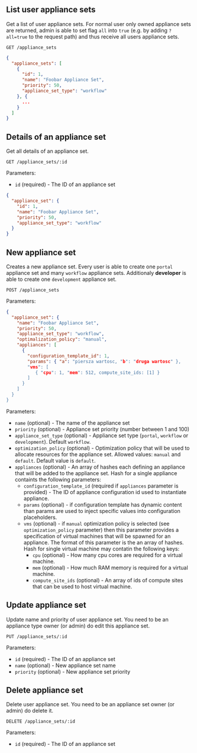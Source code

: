 ## List user appliance sets

Get a list of user appliance sets. For normal user only owned appliance sets are returned, admin is able to set flag `all` into `true` (e.g. by adding `?all=true` to the request path) and thus receive all users appliance sets.

```
GET /appliance_sets
```

```json
{
  "appliance_sets": [
    {
      "id": 1,
      "name": "Foobar Appliance Set",
      "priority": 50,
      "appliance_set_type": "workflow"
    }, {
      ...
    }
  ]
}
```

## Details of an appliance set

Get all details of an appliance set.

```
GET /appliance_sets/:id
```

Parameters:

+ `id` (required) - The ID of an appliance set

```json
{
  "appliance_set": {
    "id": 1,
    "name": "Foobar Appliance Set",
    "priority": 50,
    "appliance_set_type": "workflow"
  }
}
```

## New appliance set

Creates a new appliance set. Every user is able to create one `portal` appliance set and many `workflow` appliance sets. Additionaly **developer** is able to create one `development` appliance set.

```
POST /appliance_sets
```

Parameters:

```json
{
  "appliance_set": {
    "name": "Foobar Appliance Set",
    "priority": 50,
    "appliance_set_type": "workflow",
    "optimalization_policy": "manual",
    "appliances": [
      { 
        "configuration_template_id": 1, 
        "params": { "a": "piersza wartosc, "b": "druga wartosc" },
        "vms": [
           { "cpu": 1, "mem": 512, compute_site_ids: [1] }
        ]
      }
    ]
  }
}
```

Parameters:

+ `name` (optional) - The name of the appliance set
+ `priority` (optional) - Appliance set priority (number between 1 and 100)
+ `appliance_set_type` (optional) - Appliance set type (`portal`, `workflow` or `development`). Default `workflow`.
+ `optimization_policy` (optional) - Optimization policy that will be used to allocate resources for the appliance set. Allowed values: `manual` and `default`. Default value is `default`.
+ `appliances` (optional) - An array of hashes each defining an appliance that will be added to the appliance set. Hash for a single appliance containts the following parameters:
    + `configuration_template_id` (required if `appliances` parameter is provided) - The ID of appliance configuration id used to instantiate appliance.
    + `params` (optional) - if configuration template has dynamic content than params are used to inject specific values into configuration placeholders.
    + `vms` (optional) - if `manual` optimization policy is selected (see `optimization_policy` parameter) then this parameter provides a specification of virtual machines that will be spawned for an appliance. The format of this parameter is the an array of hashes. Hash for single virtual machine may contatin the following keys:
        + `cpu` (optional) - How many cpu cores are required for a virtual machine.
        + `mem` (optional) - How much RAM memory is required for a virtual machine.
        + `compute_site_ids` (optional) - An array of ids of compute sites that can be used to host virtual machine. 



## Update appliance set

Update name and priority of user appliance set. You need to be an appliance type owner (or admin) do edit this appliance set.

```
PUT /appliance_sets/:id
```

Parameters:

+ `id` (required) - The ID of an appliance set
+ `name` (optional) - New appliance set name
+ `priority` (optional) - New appliance set priority

## Delete appliance set

Delete user appliance set. You need to be an appliance set owner (or admin) do delete it.

```
DELETE /appliance_sets/:id
```

Parameters:

+ `id` (required) - The ID of an appliance set